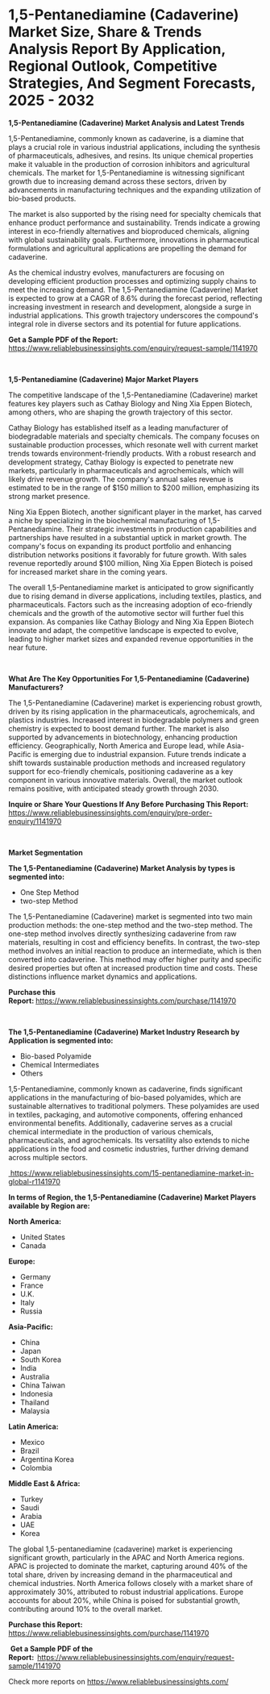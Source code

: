 <p><h1>1,5-Pentanediamine (Cadaverine) Market Size, Share & Trends Analysis Report By Application, Regional Outlook, Competitive Strategies, And Segment Forecasts, 2025 - 2032</h1></p><p><strong>1,5-Pentanediamine (Cadaverine) Market Analysis and Latest Trends</strong></p>
<p><p>1,5-Pentanediamine, commonly known as cadaverine, is a diamine that plays a crucial role in various industrial applications, including the synthesis of pharmaceuticals, adhesives, and resins. Its unique chemical properties make it valuable in the production of corrosion inhibitors and agricultural chemicals. The market for 1,5-Pentanediamine is witnessing significant growth due to increasing demand across these sectors, driven by advancements in manufacturing techniques and the expanding utilization of bio-based products.</p><p>The market is also supported by the rising need for specialty chemicals that enhance product performance and sustainability. Trends indicate a growing interest in eco-friendly alternatives and bioproduced chemicals, aligning with global sustainability goals. Furthermore, innovations in pharmaceutical formulations and agricultural applications are propelling the demand for cadaverine.</p><p>As the chemical industry evolves, manufacturers are focusing on developing efficient production processes and optimizing supply chains to meet the increasing demand. The 1,5-Pentanediamine (Cadaverine) Market is expected to grow at a CAGR of 8.6% during the forecast period, reflecting increasing investment in research and development, alongside a surge in industrial applications. This growth trajectory underscores the compound's integral role in diverse sectors and its potential for future applications.</p></p>
<p><strong>Get a Sample PDF of the Report:&nbsp;</strong> <a href="https://www.reliablebusinessinsights.com/enquiry/request-sample/1141970?utm_campaign=2811&utm_medium=2&utm_source=Github&utm_content=ia&utm_term=25032025&utm_id=15-pentanediamine-cadaverine">https://www.reliablebusinessinsights.com/enquiry/request-sample/1141970</a></p>
<p>&nbsp;</p>
<p><strong>1,5-Pentanediamine (Cadaverine) Major Market Players</strong></p>
<p><p>The competitive landscape of the 1,5-Pentanediamine (Cadaverine) market features key players such as Cathay Biology and Ning Xia Eppen Biotech, among others, who are shaping the growth trajectory of this sector.</p><p>Cathay Biology has established itself as a leading manufacturer of biodegradable materials and specialty chemicals. The company focuses on sustainable production processes, which resonate well with current market trends towards environment-friendly products. With a robust research and development strategy, Cathay Biology is expected to penetrate new markets, particularly in pharmaceuticals and agrochemicals, which will likely drive revenue growth. The company's annual sales revenue is estimated to be in the range of $150 million to $200 million, emphasizing its strong market presence.</p><p>Ning Xia Eppen Biotech, another significant player in the market, has carved a niche by specializing in the biochemical manufacturing of 1,5-Pentanediamine. Their strategic investments in production capabilities and partnerships have resulted in a substantial uptick in market growth. The company's focus on expanding its product portfolio and enhancing distribution networks positions it favorably for future growth. With sales revenue reportedly around $100 million, Ning Xia Eppen Biotech is poised for increased market share in the coming years.</p><p>The overall 1,5-Pentanediamine market is anticipated to grow significantly due to rising demand in diverse applications, including textiles, plastics, and pharmaceuticals. Factors such as the increasing adoption of eco-friendly chemicals and the growth of the automotive sector will further fuel this expansion. As companies like Cathay Biology and Ning Xia Eppen Biotech innovate and adapt, the competitive landscape is expected to evolve, leading to higher market sizes and expanded revenue opportunities in the near future.</p></p>
<p>&nbsp;</p>
<p><strong>What Are The Key Opportunities For 1,5-Pentanediamine (Cadaverine) Manufacturers?</strong></p>
<p><p>The 1,5-Pentanediamine (Cadaverine) market is experiencing robust growth, driven by its rising application in the pharmaceuticals, agrochemicals, and plastics industries. Increased interest in biodegradable polymers and green chemistry is expected to boost demand further. The market is also supported by advancements in biotechnology, enhancing production efficiency. Geographically, North America and Europe lead, while Asia-Pacific is emerging due to industrial expansion. Future trends indicate a shift towards sustainable production methods and increased regulatory support for eco-friendly chemicals, positioning cadaverine as a key component in various innovative materials. Overall, the market outlook remains positive, with anticipated steady growth through 2030.</p></p>
<p><strong>Inquire or Share Your Questions If Any Before Purchasing This Report:</strong> <a href="https://www.reliablebusinessinsights.com/enquiry/pre-order-enquiry/1141970?utm_campaign=2811&utm_medium=2&utm_source=Github&utm_content=ia&utm_term=25032025&utm_id=15-pentanediamine-cadaverine">https://www.reliablebusinessinsights.com/enquiry/pre-order-enquiry/1141970</a></p>
<p>&nbsp;</p>
<p><strong>Market Segmentation</strong></p>
<p><strong>The 1,5-Pentanediamine (Cadaverine) Market Analysis by types is segmented into:</strong></p>
<p><ul><li>One Step Method</li><li>two-step Method</li></ul></p>
<p><p>The 1,5-Pentanediamine (Cadaverine) market is segmented into two main production methods: the one-step method and the two-step method. The one-step method involves directly synthesizing cadaverine from raw materials, resulting in cost and efficiency benefits. In contrast, the two-step method involves an initial reaction to produce an intermediate, which is then converted into cadaverine. This method may offer higher purity and specific desired properties but often at increased production time and costs. These distinctions influence market dynamics and applications.</p></p>
<p><strong>Purchase this Report:&nbsp;</strong><a href="https://www.reliablebusinessinsights.com/purchase/1141970?utm_campaign=2811&utm_medium=2&utm_source=Github&utm_content=ia&utm_term=25032025&utm_id=15-pentanediamine-cadaverine">https://www.reliablebusinessinsights.com/purchase/1141970</a></p>
<p>&nbsp;</p>
<p><strong>The 1,5-Pentanediamine (Cadaverine) Market Industry Research by Application is segmented into:</strong></p>
<p><ul><li>Bio-based Polyamide</li><li>Chemical Intermediates</li><li>Others</li></ul></p>
<p><p>1,5-Pentanediamine, commonly known as cadaverine, finds significant applications in the manufacturing of bio-based polyamides, which are sustainable alternatives to traditional polymers. These polyamides are used in textiles, packaging, and automotive components, offering enhanced environmental benefits. Additionally, cadaverine serves as a crucial chemical intermediate in the production of various chemicals, pharmaceuticals, and agrochemicals. Its versatility also extends to niche applications in the food and cosmetic industries, further driving demand across multiple sectors.</p></p>
<p><a href="https://www.reliablebusinessinsights.com/15-pentanediamine-market-in-global-r1141970?utm_campaign=2811&utm_medium=2&utm_source=Github&utm_content=ia&utm_term=25032025&utm_id=15-pentanediamine-cadaverine">&nbsp;https://www.reliablebusinessinsights.com/15-pentanediamine-market-in-global-r1141970</a></p>
<p><strong>In terms of Region, the 1,5-Pentanediamine (Cadaverine) Market Players available by Region are:</strong></p>
<p>
    <p> <strong> North America: </strong>
        <ul>
            <li>United States</li>
            <li>Canada</li>
        </ul>
        </p> 
    <p> <strong> Europe: </strong>
        <ul>
            <li>Germany</li>
            <li>France</li>
            <li>U.K.</li>
            <li>Italy</li>
            <li>Russia</li>
        </ul>
        </p> 
    <p> <strong> Asia-Pacific: </strong>
        <ul>
            <li>China</li>
            <li>Japan</li>
            <li>South Korea</li>
            <li>India</li>
            <li>Australia</li>
            <li>China Taiwan</li>
            <li>Indonesia</li>
            <li>Thailand</li>
            <li>Malaysia</li>
        </ul>
        </p> 
    <p> <strong> Latin America: </strong>
        <ul>
            <li>Mexico</li>
            <li>Brazil</li>
            <li>Argentina Korea</li>
            <li>Colombia</li>
        </ul>
        </p> 
    <p> <strong> Middle East & Africa: </strong>
        <ul>
            <li>Turkey</li>
            <li>Saudi</li>
            <li>Arabia</li>
            <li>UAE</li>
            <li>Korea</li>
        </ul>
    </p>
    </p>
<p><p>The global 1,5-pentanediamine (cadaverine) market is experiencing significant growth, particularly in the APAC and North America regions. APAC is projected to dominate the market, capturing around 40% of the total share, driven by increasing demand in the pharmaceutical and chemical industries. North America follows closely with a market share of approximately 30%, attributed to robust industrial applications. Europe accounts for about 20%, while China is poised for substantial growth, contributing around 10% to the overall market.</p></p>
<p><strong>Purchase this Report: </strong><a href="https://www.reliablebusinessinsights.com/purchase/1141970?utm_campaign=2811&utm_medium=2&utm_source=Github&utm_content=ia&utm_term=25032025&utm_id=15-pentanediamine-cadaverine">https://www.reliablebusinessinsights.com/purchase/1141970</a></p>
<p>&nbsp;<strong>Get a Sample PDF of the Report:&nbsp;&nbsp;</strong><a href="https://www.reliablebusinessinsights.com/enquiry/request-sample/1141970?utm_campaign=2811&utm_medium=2&utm_source=Github&utm_content=ia&utm_term=25032025&utm_id=15-pentanediamine-cadaverine">https://www.reliablebusinessinsights.com/enquiry/request-sample/1141970</a></p>
<p><strong></strong></p>
<p>Check more reports on <a href="https://www.reliablebusinessinsights.com/?utm_campaign=2811&utm_medium=2&utm_source=Github&utm_content=ia&utm_term=25032025&utm_id=15-pentanediamine-cadaverine">https://www.reliablebusinessinsights.com/</a></p>